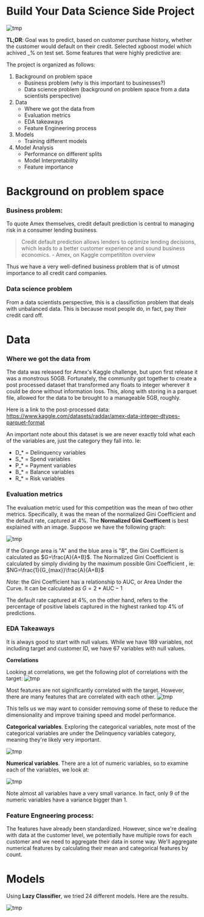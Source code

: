 # Build Your Data Science Side Project

![tmp](https://user-images.githubusercontent.com/77211520/214369609-0b1c2e09-f8fe-4582-8fa0-fa79130f7303.png)

**TL;DR**: Goal was to predict, based on customer purchase history, whether the customer would default on their credit. Selected xgboost model which achived _% on test set. Some features that were highly predictive are:

The project is organized as follows:
1. Background on problem space
    - Business problem (why is this important to businesses?)
    - Data science problem (background on problem space from a data scientists perspective)
2. Data
    - Where we got the data from
    - Evaluation metrics
    - EDA takeaways
    - Feature Engineering process
3. Models
    - Training different models
4. Model Analysis
    - Performance on different splits
    - Model Interpretability
    - Feature importance

# Background on problem space
### Business problem:
To quote Amex themselves, credit default prediction is central to managing risk in a consumer lending business. 

> Credit default prediction allows lenders to optimize lending decisions, which leads to a better customer experience and sound business economics. - Amex, on Kaggle competititon overview

Thus we have a very well-defined business problem that is of utmost importance to all credit card companies.

### Data science problem
From a data scientists perspective, this is a classifiction problem that deals with unbalanced data. This is because most people do, in fact, pay their credit card
off. 

# Data
### Where we got the data from
The data was released for Amex's Kaggle challenge, but upon first release it was a monstrous 50GB. Fortunately, the community got together to create a post processed
dataset that transformed any floats to integer wherever it could be done without information loss. This, along with storing in a parquet file, allowed for the data to 
be brought to a manageable 5GB, roughly.

Here is a link to the post-processed data: https://www.kaggle.com/datasets/raddar/amex-data-integer-dtypes-parquet-format

An important note about this dataset is we are never exactly told what each of the variables are, just the category they fall into.
Ie:
- D_* = Delinquency variables
- S_* = Spend variables
- P_* = Payment variables
- B_* = Balance variables
- R_* = Risk variables

### Evaluation metrics
The evaluation metric used for this competition was the mean of two other metrics. Specifically, it was the mean of the normalized Gini Coefficient and the default
rate, captured at 4%.
The **Normalized Gini Coefficent** is best explained with an image. 
Suppose we have the following graph:

![tmp](https://user-images.githubusercontent.com/77211520/214896228-eac118b5-c9c7-49ff-a7b8-54a4d69bb959.png)

If the Orange area is "A" and the blue area is "B", the Gini Coefficient is calculated as $G=\frac{A}{A+B}$. The Normalized Gini Coefficient is calculated by simply dividing by the maximum possible Gini Coefficient , ie: $NG=\frac{1}{G_{max}}\frac{A}{A+B}$

*Note*: the Gini Coefficient has a relationship to AUC, or Area Under the Curve. It can be calculated as $G=2*\text{AUC}-1$

The default rate captured at 4%, on the other hand, refers to the percentage of positive labels captured in the highest ranked top 4% of predictions.

### EDA Takeaways

It is always good to start with null values. While we have 189 variables, not including target and customer ID, we have 67 variables with null values.

**Correlations**

Looking at correlations, we get the following plot of correlations with the target:
![tmp](https://user-images.githubusercontent.com/77211520/214922667-31cd6874-6915-40a4-8b85-d4ebd6449c11.png)

Most features are not siginificantly correlated with the target. However, there are many features that are correlated with each other.
![tmp](https://user-images.githubusercontent.com/77211520/214926753-78c90057-71bb-420b-a0e2-0c5240e8cf96.png)

This tells us we may want to consider removing some of these to reduce the dimensionality and improve training speed and model performance.

**Categorical variables**. Exploring the categorical variables, note most of the categorical variables are under the Delinquency variables category, meaning they're likely very important.

![tmp](https://user-images.githubusercontent.com/77211520/214927596-2de1f836-cde8-4993-9243-54561ad32705.png)

**Numerical variables**. There are a lot of numeric variables, so to examine each of the variables, we look at:

![tmp](https://user-images.githubusercontent.com/77211520/214931380-15a4c508-d200-4400-a207-3e34b13f9c3e.png)

Note almost all variables have a very small variance. In fact, only 9 of the numeric variables have a variance bigger than 1.

### Feature Engneering process:
The features have already been standardized. However, since we're dealing with data at the customer level, we potentially have multiple rows 
for each customer and we need to aggregate their data in some way. We'll aggregate numerical features by calculating their mean and categorical features by count.

# Models

Using **Lazy Classifier**, we tried 24 different models. Here are the results.

![tmp](https://user-images.githubusercontent.com/77211520/214947393-a5e1c668-2301-4afe-8edc-f151995a1ba5.png)


